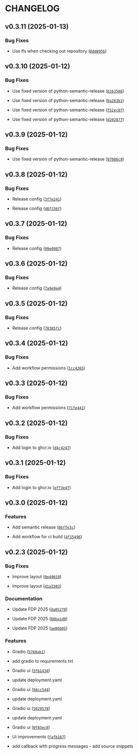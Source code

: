 # CHANGELOG


## v0.3.11 (2025-01-13)

### Bug Fixes

- Use lfs when checking out repository
  ([`0dd895b`](https://github.com/fhswf/wahl-o-chat/commit/0dd895bd40481769630131aca976436515982d2d))


## v0.3.10 (2025-01-12)

### Bug Fixes

- Use fixed version of python-semantic-release
  ([`6163586`](https://github.com/fhswf/wahl-o-chat/commit/6163586527cd66c026807a0be4115b36a170c871))

- Use fixed version of python-semantic-release
  ([`0a283b1`](https://github.com/fhswf/wahl-o-chat/commit/0a283b1e8885bb695b31aad5d2350ff161057548))

- Use fixed version of python-semantic-release
  ([`f52ec07`](https://github.com/fhswf/wahl-o-chat/commit/f52ec07c88eee2e32a6e2cb4f5b6892f33b72865))

- Use fixed version of python-semantic-release
  ([`d202877`](https://github.com/fhswf/wahl-o-chat/commit/d20287709b8ea651ac3bbb4177555c9fcc900d57))


## v0.3.9 (2025-01-12)

### Bug Fixes

- Use fixed version of python-semantic-release
  ([`97086c9`](https://github.com/fhswf/wahl-o-chat/commit/97086c926da6e372d553b432a6bc00d6927c4d9b))


## v0.3.8 (2025-01-12)

### Bug Fixes

- Release config
  ([`3f7e241`](https://github.com/fhswf/wahl-o-chat/commit/3f7e241523dad00d0bb3ca7fc3706bb5d8dd3341))

- Release config
  ([`48f336f`](https://github.com/fhswf/wahl-o-chat/commit/48f336f16b1ef86c873610323ff1e40de0923d26))


## v0.3.7 (2025-01-12)

### Bug Fixes

- Release config
  ([`99e0987`](https://github.com/fhswf/wahl-o-chat/commit/99e09878b381f850c9c68b50335dcb3aa1316266))


## v0.3.6 (2025-01-12)

### Bug Fixes

- Release config
  ([`7a9e9e4`](https://github.com/fhswf/wahl-o-chat/commit/7a9e9e4ed576255e7b9ad758163b48db7ea168c1))


## v0.3.5 (2025-01-12)

### Bug Fixes

- Release config
  ([`78385fc`](https://github.com/fhswf/wahl-o-chat/commit/78385fc5e5071e03aca900578ac92540b2f4754f))


## v0.3.4 (2025-01-12)

### Bug Fixes

- Add workflow permissions
  ([`1cc4265`](https://github.com/fhswf/wahl-o-chat/commit/1cc4265be216efbdb61e0d03d2b3bd4f52045d51))


## v0.3.3 (2025-01-12)

### Bug Fixes

- Add workflow permissions
  ([`71fe441`](https://github.com/fhswf/wahl-o-chat/commit/71fe44133eb5d16bf81a5408c1014e6b299d9878))


## v0.3.2 (2025-01-12)

### Bug Fixes

- Add login to ghcr.io
  ([`d4c4247`](https://github.com/fhswf/wahl-o-chat/commit/d4c4247334a92ae494ad430514629b5da6f9f762))


## v0.3.1 (2025-01-12)

### Bug Fixes

- Add login to ghcr.io
  ([`eff3e4f`](https://github.com/fhswf/wahl-o-chat/commit/eff3e4f7087c750fb75c87a9d93c41f9cf37557f))


## v0.3.0 (2025-01-12)

### Features

- Add semantic release
  ([`0bffe3c`](https://github.com/fhswf/wahl-o-chat/commit/0bffe3cc2e4c08651bd561ac9b0611fbd00b352b))

- Add workflow for ci build
  ([`4f15496`](https://github.com/fhswf/wahl-o-chat/commit/4f154967d532f990384bc300625809c503336a90))


## v0.2.3 (2025-01-12)

### Bug Fixes

- Improve layout
  ([`0e49010`](https://github.com/fhswf/wahl-o-chat/commit/0e49010674ba54087442b62c76683606d60c989f))

- Improve layout
  ([`41a3302`](https://github.com/fhswf/wahl-o-chat/commit/41a330231424d9975c803fdd161b7b70b6ee0811))

### Documentation

- Update FDP 2025
  ([`da85270`](https://github.com/fhswf/wahl-o-chat/commit/da85270369d7cc807f1049492feff8c061809f68))

- Update FDP 2025
  ([`08ba1d0`](https://github.com/fhswf/wahl-o-chat/commit/08ba1d0119e4f1af27262cd116110c07b4eb6a43))

- Update FDP 2025
  ([`ae06b05`](https://github.com/fhswf/wahl-o-chat/commit/ae06b05e01e2402b553d232f3b65208a2aab6d51))

### Features

- Gradio
  ([`5768ab1`](https://github.com/fhswf/wahl-o-chat/commit/5768ab1759cf4fff48c83d0ff4d1073ae23fc808))

- add gradio to requirements.txt

- Gradio ui
  ([`5f61434`](https://github.com/fhswf/wahl-o-chat/commit/5f61434f66ce53fed07f2fda4ffb3f503b3703a3))

- update deployment.yaml

- Gradio ui
  ([`94cc544`](https://github.com/fhswf/wahl-o-chat/commit/94cc5443b5d0eb3554a371cef9f7aa3d44a2f7d8))

- update deployment.yaml

- Gradio ui
  ([`5029578`](https://github.com/fhswf/wahl-o-chat/commit/50295780f7724e5c93676350a294ed0fe1370bb2))

- update deployment.yaml

- Gradio ui
  ([`0f83ec0`](https://github.com/fhswf/wahl-o-chat/commit/0f83ec0b749fbda53d94d0e190642f80b2c51316))

- Ui improvements
  ([`fafb167`](https://github.com/fhswf/wahl-o-chat/commit/fafb16733fd83193ece2cfcd18709c095d043fb9))

- add callback with progress messages - add source snippets
